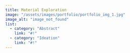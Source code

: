 ```yaml
---
title: Material Exploration
image: "/assets/images/portfolio/portfolio_img_1.jpg"
image_alt: "image_not_found"
list:
  - category: "Abstract"
    link: "#!"
  - category: "Ideation"
    link: "#!"
---
```

